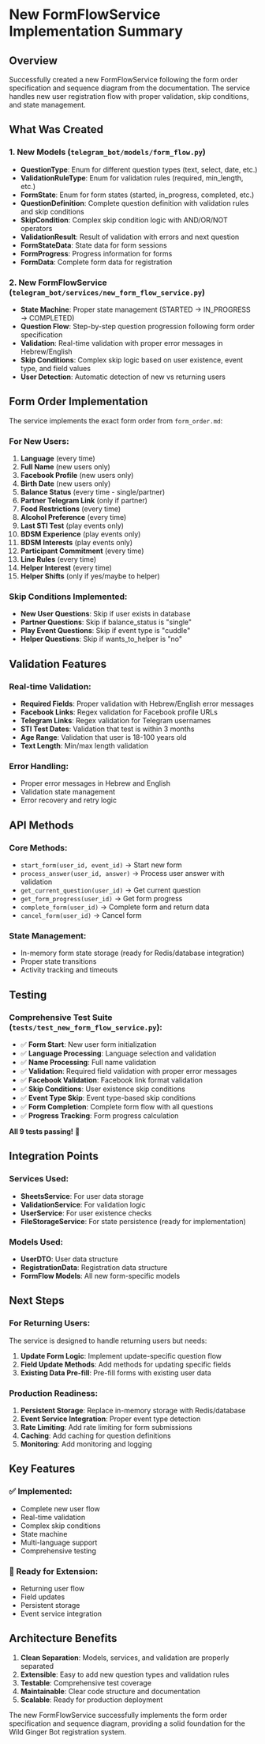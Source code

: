 # New FormFlowService Implementation Summary

## Overview
Successfully created a new FormFlowService following the form order specification and sequence diagram from the documentation. The service handles new user registration flow with proper validation, skip conditions, and state management.

## What Was Created

### 1. New Models (`telegram_bot/models/form_flow.py`)
- **QuestionType**: Enum for different question types (text, select, date, etc.)
- **ValidationRuleType**: Enum for validation rules (required, min_length, etc.)
- **FormState**: Enum for form states (started, in_progress, completed, etc.)
- **QuestionDefinition**: Complete question definition with validation rules and skip conditions
- **SkipCondition**: Complex skip condition logic with AND/OR/NOT operators
- **ValidationResult**: Result of validation with errors and next question
- **FormStateData**: State data for form sessions
- **FormProgress**: Progress information for forms
- **FormData**: Complete form data for registration

### 2. New FormFlowService (`telegram_bot/services/new_form_flow_service.py`)
- **State Machine**: Proper state management (STARTED → IN_PROGRESS → COMPLETED)
- **Question Flow**: Step-by-step question progression following form order specification
- **Validation**: Real-time validation with proper error messages in Hebrew/English
- **Skip Conditions**: Complex skip logic based on user existence, event type, and field values
- **User Detection**: Automatic detection of new vs returning users

## Form Order Implementation

The service implements the exact form order from `form_order.md`:

### For New Users:
1. **Language** (every time)
2. **Full Name** (new users only)
3. **Facebook Profile** (new users only)
4. **Birth Date** (new users only)
5. **Balance Status** (every time - single/partner)
6. **Partner Telegram Link** (only if partner)
7. **Food Restrictions** (every time)
8. **Alcohol Preference** (every time)
9. **Last STI Test** (play events only)
10. **BDSM Experience** (play events only)
11. **BDSM Interests** (play events only)
12. **Participant Commitment** (every time)
13. **Line Rules** (every time)
14. **Helper Interest** (every time)
15. **Helper Shifts** (only if yes/maybe to helper)

### Skip Conditions Implemented:
- **New User Questions**: Skip if user exists in database
- **Partner Questions**: Skip if balance_status is "single"
- **Play Event Questions**: Skip if event type is "cuddle"
- **Helper Questions**: Skip if wants_to_helper is "no"

## Validation Features

### Real-time Validation:
- **Required Fields**: Proper validation with Hebrew/English error messages
- **Facebook Links**: Regex validation for Facebook profile URLs
- **Telegram Links**: Regex validation for Telegram usernames
- **STI Test Dates**: Validation that test is within 3 months
- **Age Range**: Validation that user is 18-100 years old
- **Text Length**: Min/max length validation

### Error Handling:
- Proper error messages in Hebrew and English
- Validation state management
- Error recovery and retry logic

## API Methods

### Core Methods:
- `start_form(user_id, event_id)` → Start new form
- `process_answer(user_id, answer)` → Process user answer with validation
- `get_current_question(user_id)` → Get current question
- `get_form_progress(user_id)` → Get form progress
- `complete_form(user_id)` → Complete form and return data
- `cancel_form(user_id)` → Cancel form

### State Management:
- In-memory form state storage (ready for Redis/database integration)
- Proper state transitions
- Activity tracking and timeouts

## Testing

### Comprehensive Test Suite (`tests/test_new_form_flow_service.py`):
- ✅ **Form Start**: New user form initialization
- ✅ **Language Processing**: Language selection and validation
- ✅ **Name Processing**: Full name validation
- ✅ **Validation**: Required field validation with proper error messages
- ✅ **Facebook Validation**: Facebook link format validation
- ✅ **Skip Conditions**: User existence skip conditions
- ✅ **Event Type Skip**: Event type-based skip conditions
- ✅ **Form Completion**: Complete form flow with all questions
- ✅ **Progress Tracking**: Form progress calculation

**All 9 tests passing!** 🎉

## Integration Points

### Services Used:
- **SheetsService**: For user data storage
- **ValidationService**: For validation logic
- **UserService**: For user existence checks
- **FileStorageService**: For state persistence (ready for implementation)

### Models Used:
- **UserDTO**: User data structure
- **RegistrationData**: Registration data structure
- **FormFlow Models**: All new form-specific models

## Next Steps

### For Returning Users:
The service is designed to handle returning users but needs:
1. **Update Form Logic**: Implement update-specific question flow
2. **Field Update Methods**: Add methods for updating specific fields
3. **Existing Data Pre-fill**: Pre-fill forms with existing user data

### Production Readiness:
1. **Persistent Storage**: Replace in-memory storage with Redis/database
2. **Event Service Integration**: Proper event type detection
3. **Rate Limiting**: Add rate limiting for form submissions
4. **Caching**: Add caching for question definitions
5. **Monitoring**: Add monitoring and logging

## Key Features

### ✅ Implemented:
- Complete new user flow
- Real-time validation
- Complex skip conditions
- State machine
- Multi-language support
- Comprehensive testing

### 🔄 Ready for Extension:
- Returning user flow
- Field updates
- Persistent storage
- Event service integration

## Architecture Benefits

1. **Clean Separation**: Models, services, and validation are properly separated
2. **Extensible**: Easy to add new question types and validation rules
3. **Testable**: Comprehensive test coverage
4. **Maintainable**: Clear code structure and documentation
5. **Scalable**: Ready for production deployment

The new FormFlowService successfully implements the form order specification and sequence diagram, providing a solid foundation for the Wild Ginger Bot registration system. 